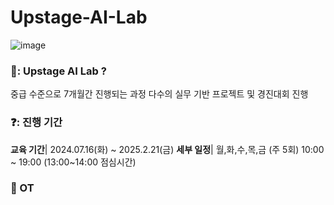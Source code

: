 # Upstage-AI-Lab

![image](https://github.com/user-attachments/assets/e6baa476-7d7e-4155-81f7-d69f882ece74)

### 🤔: Upstage AI Lab ?
중급 수준으로 7개월간 진행되는 과정
다수의 실무 기반 프로젝트 및 경진대회 진행

### ❓: 진행 기간
**교육 기간**| 2024.07.16(화) ~ 2025.2.21(금)
**세부 일정**| 월,화,수,목,금 (주 5회) 10:00 ~ 19:00 (13:00~14:00 점심시간)

### :bell: OT

